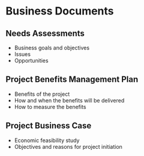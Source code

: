 # Business Documents

## Needs Assessments

- Business goals and objectives
- Issues
- Opportunities

## Project Benefits Management Plan

- Benefits of the project
- How and when the benefits will be delivered
- How to measure the benefits

## Project Business Case

- Economic feasibility study
- Objectives and reasons for project initiation

